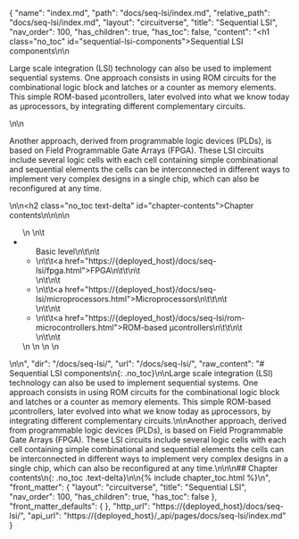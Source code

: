 {
  "name": "index.md",
  "path": "docs/seq-lsi/index.md",
  "relative_path": "docs/seq-lsi/index.md",
  "layout": "circuitverse",
  "title": "Sequential LSI",
  "nav_order": 100,
  "has_children": true,
  "has_toc": false,
  "content": "<h1 class=\"no_toc\" id=\"sequential-lsi-components\">Sequential LSI components</h1>\n\n<p>Large scale integration (LSI) technology can also be used to implement sequential systems. One approach consists in using ROM circuits for the combinational logic block and latches or a counter as memory elements. This simple ROM-based µcontrollers, later evolved into what we know today as µprocessors, by integrating different complementary circuits.</p>\n\n<p>Another approach, derived from programmable logic devices (PLDs), is based on Field Programmable Gate Arrays (FPGA). These LSI circuits include several logic cells with each cell containing simple combinational and sequential elements the cells can be interconnected in different ways to implement very complex designs in a single chip, which can also be reconfigured at any time.</p>\n\n<h2 class=\"no_toc text-delta\" id=\"chapter-contents\">Chapter contents</h2>\n\n<!-- -*- engine:django -*- -->\n\n<ul>\n    \n\t<li><ul>Basic level\n\t\n\t    <li>\n\t\t<a href=\"https://{deployed_host}/docs/seq-lsi/fpga.html\">FPGA</a>\n\t\t\n\t    </li>\n\t\n\t    <li>\n\t\t<a href=\"https://{deployed_host}/docs/seq-lsi/microprocessors.html\">Microprocessors</a>\n\t\t\n\t    </li>\n\t\n\t    <li>\n\t\t<a href=\"https://{deployed_host}/docs/seq-lsi/rom-microcontrollers.html\">ROM-based µcontrollers</a>\n\t\t\n\t    </li>\n\t\n\t</ul></li>\n    \n    \n    \n</ul>\n\n",
  "dir": "/docs/seq-lsi/",
  "url": "/docs/seq-lsi/",
  "raw_content": "# Sequential LSI components\n{: .no_toc}\n\nLarge scale integration (LSI) technology can also be used to implement sequential systems. One approach consists in using ROM circuits for the combinational logic block and latches or a counter as memory elements. This simple ROM-based µcontrollers, later evolved into what we know today as µprocessors, by integrating different complementary circuits.\n\nAnother approach, derived from programmable logic devices (PLDs), is based on Field Programmable Gate Arrays (FPGA). These LSI circuits include several logic cells with each cell containing simple combinational and sequential elements the cells can be interconnected in different ways to implement very complex designs in a single chip, which can also be reconfigured at any time.\n\n\n## Chapter contents\n{: .no_toc .text-delta}\n\n{% include chapter_toc.html %}\n",
  "front_matter": {
    "layout": "circuitverse",
    "title": "Sequential LSI",
    "nav_order": 100,
    "has_children": true,
    "has_toc": false
  },
  "front_matter_defaults": {
  },
  "http_url": "https://{deployed_host}/docs/seq-lsi/",
  "api_url": "https://{deployed_host}/_api/pages/docs/seq-lsi/index.md"
}
